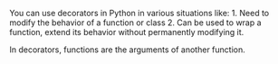 You can use decorators in Python in various situations like:
    1. Need to modify the behavior of a function or class
    2. Can be used to wrap a function, extend its behavior without permanently modifying it.

In decorators, functions are the arguments of another function.
